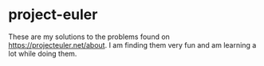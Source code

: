 # project-euler
These are my solutions to the problems found on https://projecteuler.net/about. I am finding them very fun and am learning a lot while doing them.

